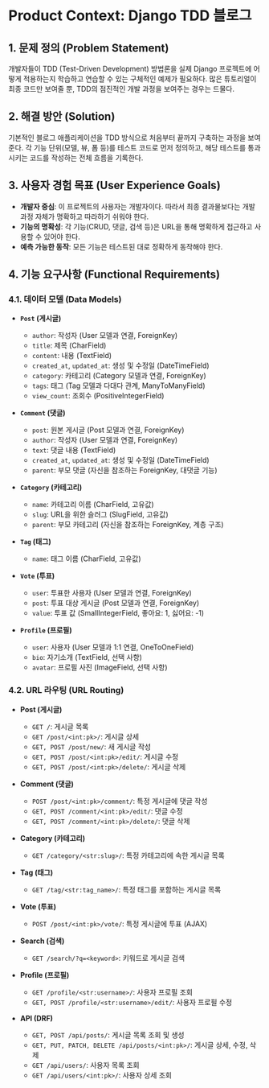 # Product Context: Django TDD 블로그

## 1. 문제 정의 (Problem Statement)

개발자들이 TDD (Test-Driven Development) 방법론을 실제 Django 프로젝트에 어떻게 적용하는지 학습하고 연습할 수 있는 구체적인 예제가 필요하다. 많은 튜토리얼이 최종 코드만 보여줄 뿐, TDD의 점진적인 개발 과정을 보여주는 경우는 드물다.

## 2. 해결 방안 (Solution)

기본적인 블로그 애플리케이션을 TDD 방식으로 처음부터 끝까지 구축하는 과정을 보여준다. 각 기능 단위(모델, 뷰, 폼 등)를 테스트 코드로 먼저 정의하고, 해당 테스트를 통과시키는 코드를 작성하는 전체 흐름을 기록한다.

## 3. 사용자 경험 목표 (User Experience Goals)

- **개발자 중심**: 이 프로젝트의 사용자는 개발자이다. 따라서 최종 결과물보다는 개발 과정 자체가 명확하고 따라하기 쉬워야 한다.
- **기능의 명확성**: 각 기능(CRUD, 댓글, 검색 등)은 URL을 통해 명확하게 접근하고 사용할 수 있어야 한다.
- **예측 가능한 동작**: 모든 기능은 테스트된 대로 정확하게 동작해야 한다.

## 4. 기능 요구사항 (Functional Requirements)

### 4.1. 데이터 모델 (Data Models)

- **`Post` (게시글)**
  - `author`: 작성자 (User 모델과 연결, ForeignKey)
  - `title`: 제목 (CharField)
  - `content`: 내용 (TextField)
  - `created_at`, `updated_at`: 생성 및 수정일 (DateTimeField)
  - `category`: 카테고리 (Category 모델과 연결, ForeignKey)
  - `tags`: 태그 (Tag 모델과 다대다 관계, ManyToManyField)
  - `view_count`: 조회수 (PositiveIntegerField)

- **`Comment` (댓글)**
  - `post`: 원본 게시글 (Post 모델과 연결, ForeignKey)
  - `author`: 작성자 (User 모델과 연결, ForeignKey)
  - `text`: 댓글 내용 (TextField)
  - `created_at`, `updated_at`: 생성 및 수정일 (DateTimeField)
  - `parent`: 부모 댓글 (자신을 참조하는 ForeignKey, 대댓글 기능)

- **`Category` (카테고리)**
  - `name`: 카테고리 이름 (CharField, 고유값)
  - `slug`: URL을 위한 슬러그 (SlugField, 고유값)
  - `parent`: 부모 카테고리 (자신을 참조하는 ForeignKey, 계층 구조)

- **`Tag` (태그)**
  - `name`: 태그 이름 (CharField, 고유값)

- **`Vote` (투표)**
  - `user`: 투표한 사용자 (User 모델과 연결, ForeignKey)
  - `post`: 투표 대상 게시글 (Post 모델과 연결, ForeignKey)
  - `value`: 투표 값 (SmallIntegerField, 좋아요: 1, 싫어요: -1)

- **`Profile` (프로필)**
  - `user`: 사용자 (User 모델과 1:1 연결, OneToOneField)
  - `bio`: 자기소개 (TextField, 선택 사항)
  - `avatar`: 프로필 사진 (ImageField, 선택 사항)

### 4.2. URL 라우팅 (URL Routing)

- **Post (게시글)**
  - `GET /`: 게시글 목록
  - `GET /post/<int:pk>/`: 게시글 상세
  - `GET, POST /post/new/`: 새 게시글 작성
  - `GET, POST /post/<int:pk>/edit/`: 게시글 수정
  - `GET, POST /post/<int:pk>/delete/`: 게시글 삭제

- **Comment (댓글)**
  - `POST /post/<int:pk>/comment/`: 특정 게시글에 댓글 작성
  - `GET, POST /comment/<int:pk>/edit/`: 댓글 수정
  - `GET, POST /comment/<int:pk>/delete/`: 댓글 삭제

- **Category (카테고리)**
  - `GET /category/<str:slug>/`: 특정 카테고리에 속한 게시글 목록

- **Tag (태그)**
  - `GET /tag/<str:tag_name>/`: 특정 태그를 포함하는 게시글 목록

- **Vote (투표)**
  - `POST /post/<int:pk>/vote/`: 특정 게시글에 투표 (AJAX)

- **Search (검색)**
  - `GET /search/?q=<keyword>`: 키워드로 게시글 검색

- **Profile (프로필)**
  - `GET /profile/<str:username>/`: 사용자 프로필 조회
  - `GET, POST /profile/<str:username>/edit/`: 사용자 프로필 수정

- **API (DRF)**
  - `GET, POST /api/posts/`: 게시글 목록 조회 및 생성
  - `GET, PUT, PATCH, DELETE /api/posts/<int:pk>/`: 게시글 상세, 수정, 삭제
  - `GET /api/users/`: 사용자 목록 조회
  - `GET /api/users/<int:pk>/`: 사용자 상세 조회
